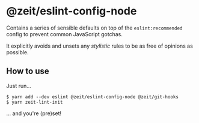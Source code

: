 # @zeit/eslint-config-node

Contains a series of sensible defaults on top of the `eslint:recommended`
config to prevent common JavaScript gotchas.

It explicitly avoids and unsets any _stylistic_ rules to be
as free of opinions as possible.

## How to use

Just run...

```console
$ yarn add --dev eslint @zeit/eslint-config-node @zeit/git-hooks
$ yarn zeit-lint-init
```

... and you're (pre)set!
